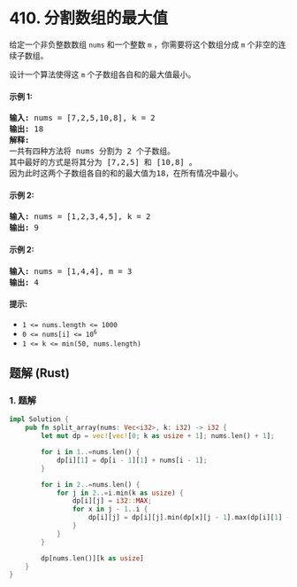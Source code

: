 # 410. 分割数组的最大值
给定一个非负整数数组 `nums` 和一个整数 `m` ，你需要将这个数组分成 `m` 个非空的连续子数组。

设计一个算法使得这 `m` 个子数组各自和的最大值最小。

#### 示例 1:
<pre>
<strong>输入:</strong> nums = [7,2,5,10,8], k = 2
<strong>输出:</strong> 18
<strong>解释:</strong>
一共有四种方法将 nums 分割为 2 个子数组。
其中最好的方式是将其分为 [7,2,5] 和 [10,8] 。
因为此时这两个子数组各自的和的最大值为18，在所有情况中最小。
</pre>

#### 示例 2:
<pre>
<strong>输入:</strong> nums = [1,2,3,4,5], k = 2
<strong>输出:</strong> 9
</pre>

#### 示例 2:
<pre>
<strong>输入:</strong> nums = [1,4,4], m = 3
<strong>输出:</strong> 4
</pre>

#### 提示:
* `1 <= nums.length <= 1000`
* <code>0 <= nums[i] <= 10<sup>6</sup></code>
* `1 <= k <= min(50, nums.length)`

## 题解 (Rust)

### 1. 题解
```Rust
impl Solution {
    pub fn split_array(nums: Vec<i32>, k: i32) -> i32 {
        let mut dp = vec![vec![0; k as usize + 1]; nums.len() + 1];

        for i in 1..=nums.len() {
            dp[i][1] = dp[i - 1][1] + nums[i - 1];
        }

        for i in 2..=nums.len() {
            for j in 2..=i.min(k as usize) {
                dp[i][j] = i32::MAX;
                for x in j - 1..i {
                    dp[i][j] = dp[i][j].min(dp[x][j - 1].max(dp[i][1] - dp[x][1]));
                }
            }
        }

        dp[nums.len()][k as usize]
    }
}
```
